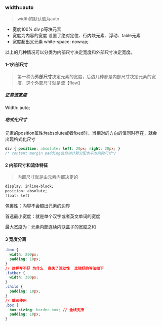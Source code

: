 ### width=auto
> width的默认值为auto

+ 宽度100%  div p等块元素
+ 宽度为内容的宽度   设置了绝对定位、行内块元素、浮动、table元素
+ 宽度超出父元素     white-space: nowrap;

以上的几种情况可以分类为内部尺寸决定宽度和外部尺寸决定宽度。


#### 1-1外部尺寸
> 第一种为**外部尺寸**决定元素的宽度，后边几种都是内部尺寸决定元素的宽度，这个外部尺寸就是流【flow】

#####  正常流宽度

Width: auto;

##### 格式化尺寸

元素的position属性为absolute或者fixed时，当相对的方向的值同时存在，就会出现格式化尺寸

```css
div { position: absolute; left: 20px; right: 20px; }  
/* content margin padding会自动计算分配水平方向的尺寸*/
```

#### 2 内部尺寸和流体特征

> 内部尺寸就是由元素内部决定的

```css
display: inline-block;
position: absolute;
float: left
```

包裹性：内容不会超出元素的边界

首选最小宽度：就是单个汉字或者英文单词的宽度

最大宽度为：元素内部连续内联盒子的宽度之和

#### 3 宽度分离

```css
.box {
  width: 200px;
  padding: 10px;
}
// 这样写不好 为什么  丧失了流动性  比较好的写法如下
.father {
  width: 300px;
}
.child {
  padding: 10px;
}
// 或者使用
.box {
  box-sizing: border-box; // 全线支持
  padding: 10px;
}
```





